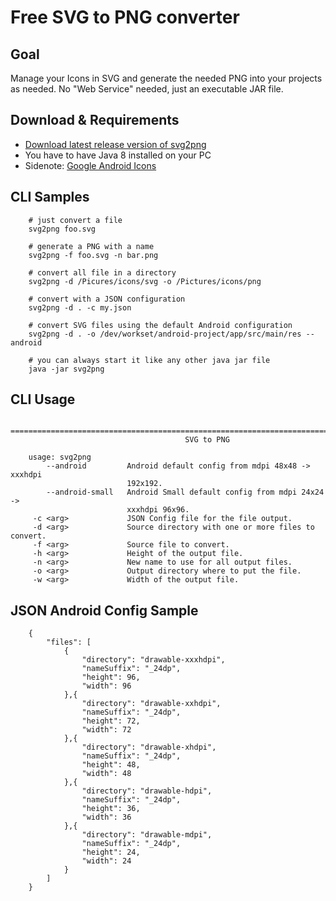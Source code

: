 # Free SVG to PNG converter 

## Goal
Manage your Icons in SVG and generate the needed PNG into your projects as needed. No "Web Service" needed, just an executable JAR file.

## Download & Requirements

* [Download latest release version of svg2png](https://github.com/puel/svg2png/releases)
* You have to have Java 8 installed on your PC
* Sidenote: [Google Android Icons](https://www.google.com/design/icons/)

## CLI Samples

        # just convert a file
        svg2png foo.svg
        
        # generate a PNG with a name
        svg2png -f foo.svg -n bar.png
        
        # convert all file in a directory
        svg2png -d /Picures/icons/svg -o /Pictures/icons/png
        
        # convert with a JSON configuration
        svg2png -d . -c my.json
        
        # convert SVG files using the default Android configuration
        svg2png -d . -o /dev/workset/android-project/app/src/main/res --android
        
        # you can always start it like any other java jar file
        java -jar svg2png
        
## CLI Usage

        ================================================================================
                                           SVG to PNG                                   
        
        usage: svg2png
            --android         Android default config from mdpi 48x48 -> xxxhdpi
                              192x192.
            --android-small   Android Small default config from mdpi 24x24 ->
                              xxxhdpi 96x96.
         -c <arg>             JSON Config file for the file output.
         -d <arg>             Source directory with one or more files to convert.
         -f <arg>             Source file to convert.
         -h <arg>             Height of the output file.
         -n <arg>             New name to use for all output files.
         -o <arg>             Output directory where to put the file.
         -w <arg>             Width of the output file.

## JSON Android Config Sample

        {
            "files": [
                {
                    "directory": "drawable-xxxhdpi",
                    "nameSuffix": "_24dp",
                    "height": 96,
                    "width": 96
                },{
                    "directory": "drawable-xxhdpi",
                    "nameSuffix": "_24dp",
                    "height": 72,
                    "width": 72
                },{
                    "directory": "drawable-xhdpi",
                    "nameSuffix": "_24dp",
                    "height": 48,
                    "width": 48
                },{
                    "directory": "drawable-hdpi",
                    "nameSuffix": "_24dp",
                    "height": 36,
                    "width": 36
                },{
                    "directory": "drawable-mdpi",
                    "nameSuffix": "_24dp",
                    "height": 24,
                    "width": 24
                }
            ]
        }

